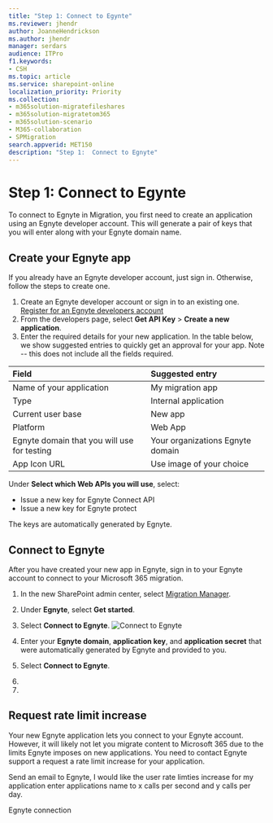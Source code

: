 ```yaml
---
title: "Step 1: Connect to Egynte"
ms.reviewer: jhendr
author: JoanneHendrickson
ms.author: jhendr
manager: serdars
audience: ITPro
f1.keywords:
- CSH
ms.topic: article
ms.service: sharepoint-online
localization_priority: Priority
ms.collection: 
- m365solution-migratefileshares
- m365solution-migratetom365
- m365solution-scenario
- M365-collaboration
- SPMigration
search.appverid: MET150
description: "Step 1:  Connect to Egnyte" 
---
```

# Step 1:  Connect to Egynte

To connect to Egnyte in Migration, you first need to create an application using an Egnyte developer account. This will generate a pair of keys that you will enter along with your Egnyte domain name.


## Create your Egnyte app

If you already have an Egnyte developer account, just sign in.  Otherwise, follow the steps to create one.

1. Create an Egnyte developer account or sign in to an existing one.  [Register for an Egnyte developers account](https:/developers.egnyte.com/register)
2. From the developers page, select **Get API Key** > **Create a new application**.
3. Enter the required details for your new application. In the table below, we show suggested entries to quickly get an approval for your app. Note -- this does not include all the fields required.

|Field|Suggested entry|
|:-----|:----|
|Name of your application |My migration app|
|Type|Internal application |
|Current user base|New app|
|Platform |Web App|
|Egnyte domain that you will use for testing | Your organizations Egnyte domain|
|App Icon URL|Use image of your choice|

Under **Select which Web APIs you will use**, select:

- Issue a new key for Egnyte Connect API 
- Issue a new key for Egnyte protect


The keys are automatically generated by Egnyte.


## Connect to Egnyte

After you have created your new app in Egnyte, sign in to your Egnyte account to connect to your Microsoft 365 migration.

1. In the new SharePoint admin center, select [Migration Manager](https://admin.microsoft.com/sharepoint?page=migrationCenter&modern). 
2. Under **Egnyte**, select **Get started**.
3. Select **Connect to Egnyte**. 
![Connect to Egnyte](/media/mm-egnyte-connect.png)

4. Enter your **Egnyte domain**, **application key**, and **application secret** that were automatically generated by Egnyte and provided to you.
5. Select **Connect to Egnyte**. 
6. 
7. 


## Request rate limit increase

Your new Egnyte application lets you connect to your Egnyte account.  However, it will likely not let you migrate content to Microsoft 365 due to the limits Egnyte imposes on new applications.  You need to contact Egnyte support a request a rate limit increase for your application.

Send an email to Egnyte, I would like the user rate limties increase for my application enter applications name to x calls per second and y calls per day.

Egnyte connection



